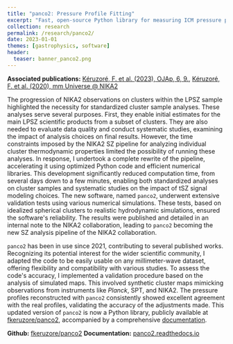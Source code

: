 ```yaml
---
title: "panco2: Pressure Profile Fitting"
excerpt: "Fast, open-source Python library for measuring ICM pressure profiles from tSZ maps"
collection: research
permalink: /research/panco2/
date: 2023-01-01
themes: [gastrophysics, software]
header:
  teaser: banner_panco2.png
---
```


**Associated publications:** [Kéruzoré, F. et al. (2023), OJAp, 6, 9.](https://ui.adsabs.harvard.edu/abs/2023OJAp....6E...9K/abstract), [Kéruzoré, F. et al. (2020), mm Universe @ NIKA2](https://ui.adsabs.harvard.edu/abs/2022EPJWC.25700024K/abstract)

The progression of NIKA2 observations on clusters within the LPSZ sample highlighted the necessity for standardized cluster sample analyses.
These analyses serve several purposes.
First, they enable initial estimates for the main LPSZ scientific products from a subset of clusters.
They are also needed to evaluate data quality and conduct systematic studies, examining the impact of analysis choices on final results.
However, the time constraints imposed by the NIKA2 SZ pipeline for analyzing individual cluster thermodynamic properties limited the possibility of running these analyses.
In response, I undertook a complete rewrite of the pipeline, accelerating it using optimized Python code and efficient numerical libraries.
This development significantly reduced computation time, from several days down to a few minutes, enabling both standardized analyses on cluster samples and systematic studies on the impact of tSZ signal modeling choices.
The new software, named `panco2`, underwent extensive validation tests using various numerical simulations.
These tests, based on idealized spherical clusters to realistic hydrodynamic simulations, ensured the software's reliability.
The results were published and detailed in an internal note to the NIKA2 collaboration, leading to `panco2` becoming the new SZ analysis pipeline of the NIKA2 collaboration.

`panco2` has been in use since 2021, contributing to several published works.
Recognizing its potential interest for the wider scientific community, I adapted the code to be easily usable on any millimeter-wave dataset, offering flexibility and compatibility with various studies.
To assess the code's accuracy, I implemented a validation procedure based on the analysis of simulated maps.
This involved synthetic cluster maps mimicking observations from instruments like *Planck*, SPT, and NIKA2.
The pressure profiles reconstructed with `panco2` consistently showed excellent agreement with the real profiles, validating the accuracy of the adjustments made.
This updated version of `panco2` is now a Python library, publicly available at [fkeruzore/panco2](https://github.com/fkeruzore/panco2), accompanied by a comprehensive [documentation](https://panco2.readthedocs.io/en/latest/).

**Github:** [fkeruzore/panco2](https://github.com/fkeruzore/panco2)
**Documentation:** [panco2.readthedocs.io](https://panco2.readthedocs.io)
